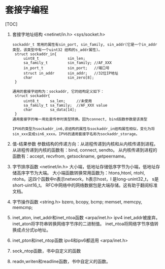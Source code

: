 # 套接字编程

[TOC]

1. 套接字地址结构 <netinet/in.h> <sys/socket.h>

   ```
   sockaddr_t 常用的属性有sin_port, sin_family, sin_addr(它是一个in_addr 类型，该类型中有一个uint32 结构的s_addr属性)。
   	struct sockaddr_in{
   		uint8_t 			sin_len;
   		sa_family_t 		sin_family; //AF_XXX
   		in_port_t 			sin_port;	//端口号
   		struct in_addr		sin_addr;	//32位IP地址
   		char				sin_zero[8];
   	}
   	
   通用的套接字结构为：sockaddr, 它的结构定义如下：
   	struct sockaddr{
   		uint8_t 	sa_len; 	//未使用
   		sa_family_t sa_family; 	//AF_XXX value
   		char 		sa_data[14];
   	}
   通用套接字的唯一用处是传参时类型转换。因为connect, bind函数参数是该类型
   
   IPV6的类型为sockaddr_in6,该结构的属性与sockaddr_in结构属性相似，变化为将sin_xxx变成sin6_xxxx。IPV6的通用套接字名称为sockaddr_storage。
   ```
2. 值-结果参数 
	参数结构的传递方向：从进程传递到内核和从内核传递到进程。
	从进程传递到内核的函数有：bind, connect, sendto。
	从内核传递到进程的函数有：accept, recvfrom, getsockname, getpeername。
3. 字节排序函数 <netinet/in.h>
	大小端，低地址存储低序字节为小端，低地址存储高序字节为大端。
	大小端函数转换常用函数为：htons,htonl, ntohl, ntohs。这四个函数中n表示network，h表示host，l 是long-unint32_t， s是short-uint16_t。
	RFC中网络中的网络数据包是大端存储。这有助于翻阅标准文档。
	
4. 字节操作函数 <string.h>
	bzero, bcopy, bcmp;
	memset, memcpy, memcmp;

5. inet_aton, inet_addr和inet_ntoa函数 <arpa/inet.h> ipv4
	inet_addr被废弃。
	inet_aton将字符串转换网络字节序的二进制值。
	inet_ntoa将网络字节序值转换成点分式ip地址。

6. inet_pton和inet_ntop函数 ipv4和ipv6都适用 <arpa/inet.h>
	
7. sock_ntop函数，书中自定义的函数
8. readn,writen和readline函数，书中自定义的函数。
	
	